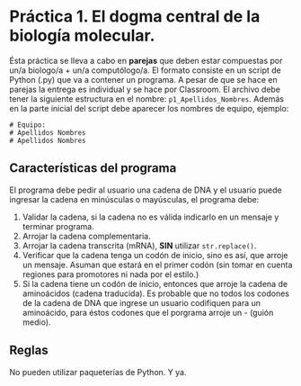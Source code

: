 # Práctica 1. El dogma central de la biología molecular.

Ésta práctica se lleva a cabo en **parejas** que deben estar compuestas por un/a biologo/a + un/a computólogo/a. El formato consiste en un script de Python (.py) que va a contener un programa. A pesar de que se  hace en parejas la entrega es individual y se hace por Classroom.  El archivo debe tener  la siguiente estructura en el nombre: `p1_Apellidos_Nombres`. Además en la parte inicial del script debe aparecer los nombres de equipo, ejemplo: 

```
# Equipo: 
# Apellidos Nombres
# Apellidos Nombres
```

## Características del programa

El programa debe pedir al usuario una cadena de DNA y el usuario puede ingresar la cadena en minúsculas o mayúsculas, el programa debe: 

1. Validar la cadena, si la cadena no es válida indicarlo en un mensaje y terminar programa. 
2. Arrojar la cadena complementaria. 
3. Arrojar la cadena transcrita (mRNA), **SIN** utilizar `str.replace()`.
4. Verificar que la cadena tenga un codón de inicio, sino es así, que arroje un mensaje. Asuman que estará en el primer codón (sin tomar en cuenta regiones para promotores ni nada por el estilo.)
5. Si la cadena tiene un codón de inicio, entonces que arroje la cadena de aminoácidos (cadena traducida). Es probable que no todos los codones de la cadena de DNA que ingrese un usuario codifiquen para un aminoácido, para éstos codones que el porgrama arroje un - (guión medio). 

## Reglas
 
 No pueden utilizar paqueterías de Python. 
 Y ya.

 
